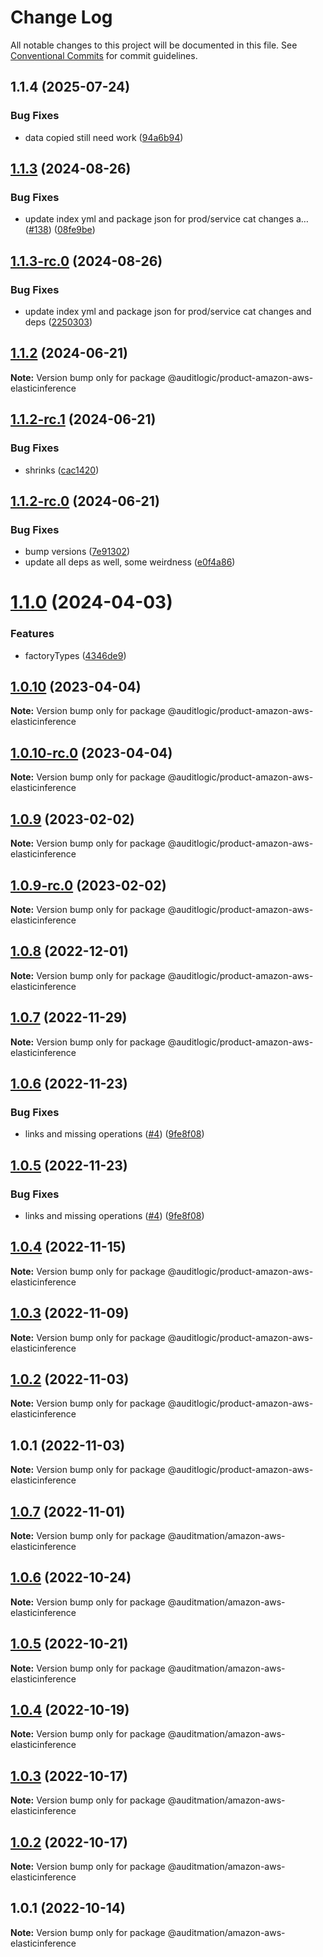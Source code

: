 # Change Log

All notable changes to this project will be documented in this file.
See [Conventional Commits](https://conventionalcommits.org) for commit guidelines.

## 1.1.4 (2025-07-24)


### Bug Fixes

* data copied still need work ([94a6b94](https://github.com/zerobias-org/product/commit/94a6b942fb0516367548599d739529536132755a))





## [1.1.3](https://github.com/auditlogic/product/compare/@auditlogic/product-amazon-aws-elasticinference@1.1.2...@auditlogic/product-amazon-aws-elasticinference@1.1.3) (2024-08-26)


### Bug Fixes

* update index yml and package json for prod/service cat changes a… ([#138](https://github.com/auditlogic/product/issues/138)) ([08fe9be](https://github.com/auditlogic/product/commit/08fe9beb1c8457462a19bc69caa02e6212d97e1a))





## [1.1.3-rc.0](https://github.com/auditlogic/product/compare/@auditlogic/product-amazon-aws-elasticinference@1.1.2...@auditlogic/product-amazon-aws-elasticinference@1.1.3-rc.0) (2024-08-26)


### Bug Fixes

* update index yml and package json for prod/service cat changes and deps ([2250303](https://github.com/auditlogic/product/commit/225030363a363608240135b7ebed386b28f01e4b))





## [1.1.2](https://github.com/auditlogic/product/compare/@auditlogic/product-amazon-aws-elasticinference@1.1.2-rc.1...@auditlogic/product-amazon-aws-elasticinference@1.1.2) (2024-06-21)

**Note:** Version bump only for package @auditlogic/product-amazon-aws-elasticinference





## [1.1.2-rc.1](https://github.com/auditlogic/product/compare/@auditlogic/product-amazon-aws-elasticinference@1.1.2-rc.0...@auditlogic/product-amazon-aws-elasticinference@1.1.2-rc.1) (2024-06-21)


### Bug Fixes

* shrinks ([cac1420](https://github.com/auditlogic/product/commit/cac14200fefcd8183ab69fe89a47bd3f70f563e9))





## [1.1.2-rc.0](https://github.com/auditlogic/product/compare/@auditlogic/product-amazon-aws-elasticinference@1.1.0...@auditlogic/product-amazon-aws-elasticinference@1.1.2-rc.0) (2024-06-21)


### Bug Fixes

* bump versions ([7e91302](https://github.com/auditlogic/product/commit/7e913023b8b312150ed7762c32fbbe616be71de5))
* update all deps as well, some weirdness ([e0f4a86](https://github.com/auditlogic/product/commit/e0f4a864714e2d3de6bbf3da014d5312fe53be2f))





# [1.1.0](https://github.com/auditlogic/product/compare/@auditlogic/product-amazon-aws-elasticinference@1.0.10...@auditlogic/product-amazon-aws-elasticinference@1.1.0) (2024-04-03)


### Features

* factoryTypes ([4346de9](https://github.com/auditlogic/product/commit/4346de92693aee892fccf725338ffc7b80ab182b))





## [1.0.10](https://github.com/auditlogic/product/compare/@auditlogic/product-amazon-aws-elasticinference@1.0.9...@auditlogic/product-amazon-aws-elasticinference@1.0.10) (2023-04-04)

**Note:** Version bump only for package @auditlogic/product-amazon-aws-elasticinference





## [1.0.10-rc.0](https://github.com/auditlogic/product/compare/@auditlogic/product-amazon-aws-elasticinference@1.0.9...@auditlogic/product-amazon-aws-elasticinference@1.0.10-rc.0) (2023-04-04)

**Note:** Version bump only for package @auditlogic/product-amazon-aws-elasticinference





## [1.0.9](https://github.com/auditlogic/product/compare/@auditlogic/product-amazon-aws-elasticinference@1.0.8...@auditlogic/product-amazon-aws-elasticinference@1.0.9) (2023-02-02)

**Note:** Version bump only for package @auditlogic/product-amazon-aws-elasticinference





## [1.0.9-rc.0](https://github.com/auditlogic/product/compare/@auditlogic/product-amazon-aws-elasticinference@1.0.8...@auditlogic/product-amazon-aws-elasticinference@1.0.9-rc.0) (2023-02-02)

**Note:** Version bump only for package @auditlogic/product-amazon-aws-elasticinference





## [1.0.8](https://github.com/auditlogic/product/compare/@auditlogic/product-amazon-aws-elasticinference@1.0.7...@auditlogic/product-amazon-aws-elasticinference@1.0.8) (2022-12-01)

**Note:** Version bump only for package @auditlogic/product-amazon-aws-elasticinference





## [1.0.7](https://github.com/auditlogic/product/compare/@auditlogic/product-amazon-aws-elasticinference@1.0.6...@auditlogic/product-amazon-aws-elasticinference@1.0.7) (2022-11-29)

**Note:** Version bump only for package @auditlogic/product-amazon-aws-elasticinference





## [1.0.6](https://github.com/auditlogic/product/compare/@auditlogic/product-amazon-aws-elasticinference@1.0.4...@auditlogic/product-amazon-aws-elasticinference@1.0.6) (2022-11-23)


### Bug Fixes

* links and missing operations ([#4](https://github.com/auditlogic/product/issues/4)) ([9fe8f08](https://github.com/auditlogic/product/commit/9fe8f08fe7c57fdb79f991ac35bd6ac2e7dcad38))





## [1.0.5](https://github.com/auditlogic/product/compare/@auditlogic/product-amazon-aws-elasticinference@1.0.4...@auditlogic/product-amazon-aws-elasticinference@1.0.5) (2022-11-23)


### Bug Fixes

* links and missing operations ([#4](https://github.com/auditlogic/product/issues/4)) ([9fe8f08](https://github.com/auditlogic/product/commit/9fe8f08fe7c57fdb79f991ac35bd6ac2e7dcad38))





## [1.0.4](https://github.com/auditlogic/product/compare/@auditlogic/product-amazon-aws-elasticinference@1.0.3...@auditlogic/product-amazon-aws-elasticinference@1.0.4) (2022-11-15)

**Note:** Version bump only for package @auditlogic/product-amazon-aws-elasticinference





## [1.0.3](https://github.com/auditlogic/product/compare/@auditlogic/product-amazon-aws-elasticinference@1.0.2...@auditlogic/product-amazon-aws-elasticinference@1.0.3) (2022-11-09)

**Note:** Version bump only for package @auditlogic/product-amazon-aws-elasticinference





## [1.0.2](https://github.com/auditlogic/product/compare/@auditlogic/product-amazon-aws-elasticinference@1.0.1...@auditlogic/product-amazon-aws-elasticinference@1.0.2) (2022-11-03)

**Note:** Version bump only for package @auditlogic/product-amazon-aws-elasticinference





## 1.0.1 (2022-11-03)

**Note:** Version bump only for package @auditlogic/product-amazon-aws-elasticinference





## [1.0.7](https://github.com/auditmation/store-content/compare/@auditmation/amazon-aws-elasticinference@1.0.6...@auditmation/amazon-aws-elasticinference@1.0.7) (2022-11-01)

**Note:** Version bump only for package @auditmation/amazon-aws-elasticinference





## [1.0.6](https://github.com/auditmation/store-content/compare/@auditmation/amazon-aws-elasticinference@1.0.5...@auditmation/amazon-aws-elasticinference@1.0.6) (2022-10-24)

**Note:** Version bump only for package @auditmation/amazon-aws-elasticinference





## [1.0.5](https://github.com/auditmation/store-content/compare/@auditmation/amazon-aws-elasticinference@1.0.4...@auditmation/amazon-aws-elasticinference@1.0.5) (2022-10-21)

**Note:** Version bump only for package @auditmation/amazon-aws-elasticinference





## [1.0.4](https://github.com/auditmation/store-content/compare/@auditmation/amazon-aws-elasticinference@1.0.3...@auditmation/amazon-aws-elasticinference@1.0.4) (2022-10-19)

**Note:** Version bump only for package @auditmation/amazon-aws-elasticinference





## [1.0.3](https://github.com/auditmation/store-content/compare/@auditmation/amazon-aws-elasticinference@1.0.2...@auditmation/amazon-aws-elasticinference@1.0.3) (2022-10-17)

**Note:** Version bump only for package @auditmation/amazon-aws-elasticinference





## [1.0.2](https://github.com/auditmation/store-content/compare/@auditmation/amazon-aws-elasticinference@1.0.1...@auditmation/amazon-aws-elasticinference@1.0.2) (2022-10-17)

**Note:** Version bump only for package @auditmation/amazon-aws-elasticinference





## 1.0.1 (2022-10-14)

**Note:** Version bump only for package @auditmation/amazon-aws-elasticinference
